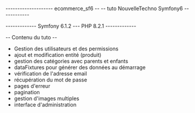 -------------------- ecommerce_sf6 --
-- tuto NouvelleTechno Symfony6 ------------


------------- Symfony 6.1.2 --- PHP 8.2.1 -------------

-- Contenu du tuto --

- Gestion des utilisateurs et des permissions
- ajout et modification entité (produit)
- gestion des catégories avec parents et enfants
- dataFixtures pour générer des données au démarrage 
- vérification de l'adresse email
- récupération du mot de passe
- pages d'erreur
- pagination
- gestion d'images multiples
- interface d'administration

